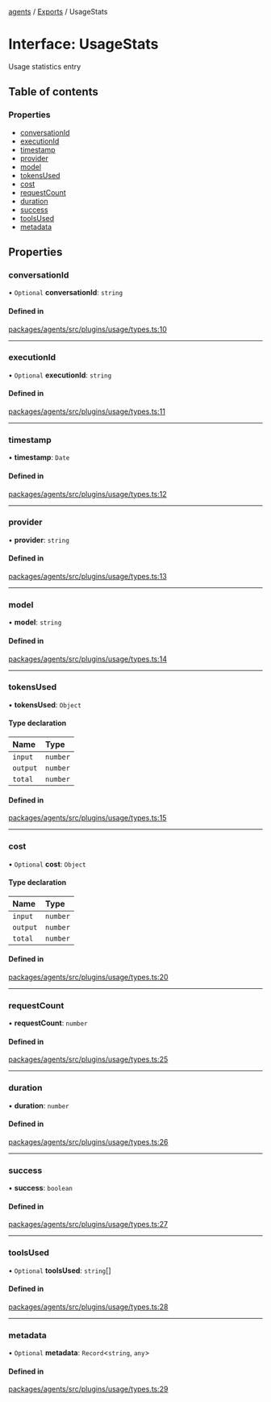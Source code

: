 <!-- 
 ⚠️  AUTO-GENERATED FILE - DO NOT EDIT MANUALLY
 This file is automatically generated by scripts/docs-generator.js
 To make changes, edit the source TypeScript files or update the generator script
-->

[agents](../../) / [Exports](../modules) / UsageStats

# Interface: UsageStats

Usage statistics entry

## Table of contents

### Properties

- [conversationId](UsageStats#conversationid)
- [executionId](UsageStats#executionid)
- [timestamp](UsageStats#timestamp)
- [provider](UsageStats#provider)
- [model](UsageStats#model)
- [tokensUsed](UsageStats#tokensused)
- [cost](UsageStats#cost)
- [requestCount](UsageStats#requestcount)
- [duration](UsageStats#duration)
- [success](UsageStats#success)
- [toolsUsed](UsageStats#toolsused)
- [metadata](UsageStats#metadata)

## Properties

### conversationId

• `Optional` **conversationId**: `string`

#### Defined in

[packages/agents/src/plugins/usage/types.ts:10](https://github.com/woojubb/robota/blob/1b62bb02b890c71ae884378577a1521b0f8628be/packages/agents/src/plugins/usage/types.ts#L10)

___

### executionId

• `Optional` **executionId**: `string`

#### Defined in

[packages/agents/src/plugins/usage/types.ts:11](https://github.com/woojubb/robota/blob/1b62bb02b890c71ae884378577a1521b0f8628be/packages/agents/src/plugins/usage/types.ts#L11)

___

### timestamp

• **timestamp**: `Date`

#### Defined in

[packages/agents/src/plugins/usage/types.ts:12](https://github.com/woojubb/robota/blob/1b62bb02b890c71ae884378577a1521b0f8628be/packages/agents/src/plugins/usage/types.ts#L12)

___

### provider

• **provider**: `string`

#### Defined in

[packages/agents/src/plugins/usage/types.ts:13](https://github.com/woojubb/robota/blob/1b62bb02b890c71ae884378577a1521b0f8628be/packages/agents/src/plugins/usage/types.ts#L13)

___

### model

• **model**: `string`

#### Defined in

[packages/agents/src/plugins/usage/types.ts:14](https://github.com/woojubb/robota/blob/1b62bb02b890c71ae884378577a1521b0f8628be/packages/agents/src/plugins/usage/types.ts#L14)

___

### tokensUsed

• **tokensUsed**: `Object`

#### Type declaration

| Name | Type |
| :------ | :------ |
| `input` | `number` |
| `output` | `number` |
| `total` | `number` |

#### Defined in

[packages/agents/src/plugins/usage/types.ts:15](https://github.com/woojubb/robota/blob/1b62bb02b890c71ae884378577a1521b0f8628be/packages/agents/src/plugins/usage/types.ts#L15)

___

### cost

• `Optional` **cost**: `Object`

#### Type declaration

| Name | Type |
| :------ | :------ |
| `input` | `number` |
| `output` | `number` |
| `total` | `number` |

#### Defined in

[packages/agents/src/plugins/usage/types.ts:20](https://github.com/woojubb/robota/blob/1b62bb02b890c71ae884378577a1521b0f8628be/packages/agents/src/plugins/usage/types.ts#L20)

___

### requestCount

• **requestCount**: `number`

#### Defined in

[packages/agents/src/plugins/usage/types.ts:25](https://github.com/woojubb/robota/blob/1b62bb02b890c71ae884378577a1521b0f8628be/packages/agents/src/plugins/usage/types.ts#L25)

___

### duration

• **duration**: `number`

#### Defined in

[packages/agents/src/plugins/usage/types.ts:26](https://github.com/woojubb/robota/blob/1b62bb02b890c71ae884378577a1521b0f8628be/packages/agents/src/plugins/usage/types.ts#L26)

___

### success

• **success**: `boolean`

#### Defined in

[packages/agents/src/plugins/usage/types.ts:27](https://github.com/woojubb/robota/blob/1b62bb02b890c71ae884378577a1521b0f8628be/packages/agents/src/plugins/usage/types.ts#L27)

___

### toolsUsed

• `Optional` **toolsUsed**: `string`[]

#### Defined in

[packages/agents/src/plugins/usage/types.ts:28](https://github.com/woojubb/robota/blob/1b62bb02b890c71ae884378577a1521b0f8628be/packages/agents/src/plugins/usage/types.ts#L28)

___

### metadata

• `Optional` **metadata**: `Record`\<`string`, `any`\>

#### Defined in

[packages/agents/src/plugins/usage/types.ts:29](https://github.com/woojubb/robota/blob/1b62bb02b890c71ae884378577a1521b0f8628be/packages/agents/src/plugins/usage/types.ts#L29)
